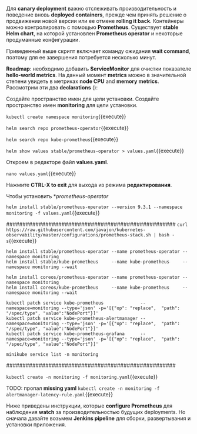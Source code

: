 Для **canary deployment** важно отслеживать производительность и поведение вновь **deployed containers**, прежде чем принять решение о продвижении новой версии или ее отмене **rolling it back**. Контейнеры можно контролировать с помощью **Prometheus**. Существует **stable Helm chart**, на которой установлен **Prometheus operator** и некоторые продуманные конфигурации. 

Приведенный выше скрипт включает команду ожидания **wait command**, поэтому для ее завершения потребуется несколько минут.

**Roadmap**: необходимо добавить **ServiceMonitor** для очистки показателе **hello-world metrics**. На данный момент **metrics** можно в значительной степени увидеть в метриках **node CPU** and **memory metrics**. Рассмотрим эти два **declarations** ():

Создайте пространство имен для цели установки.
Создайте пространство имен **monitoring** для цели установки.

`kubectl create namespace monitoring`{{execute}}

`helm search repo prometheus-operator`{{execute}}

`helm search repo kube-prometheus`{{execute}}

`helm show values stable/prometheus-operator > values.yaml`{{execute}}

Откроем в редакторе файл **values.yaml**.

`nano values.yaml`{{execute}}

Нажмите **CTRL-X to exit** для выхода из режима **редактирования**.

Чтобы установить **prometheus-operator*

`helm install stable/prometheus-operator --version 9.3.1 --namespace monitoring -f values.yaml`{{execute}}

####################################################
`curl https://raw.githubusercontent.com/javajon/kubernetes-observability/master/configurations/prometheus-stack.sh | bash -s`{{execute}}

```
helm install stable/prometheus-operator --name prometheus-operator --namespace monitoring
helm install stable/kube-prometheus     --name kube-prometheus     --namespace monitoring --wait

helm install coreos/prometheus-operator --name prometheus-operator --namespace monitoring
helm install coreos/kube-prometheus     --name kube-prometheus     --namespace monitoring --wait

kubectl patch service kube-prometheus              --namespace=monitoring --type='json' -p='[{"op": "replace",  "path": "/spec/type", "value":"NodePort"}]'
kubectl patch service kube-prometheus-alertmanager --namespace=monitoring --type='json' -p='[{"op": "replace",  "path": "/spec/type", "value":"NodePort"}]'
kubectl patch service kube-prometheus-grafana      --namespace=monitoring --type='json' -p='[{"op": "replace",  "path": "/spec/type", "value":"NodePort"}]'

minikube service list -n monitoring
```
####################################################

`kubectl create -n monitoring -f monitoring.yaml`{{execute}}

TODO: пропал **missing yaml**
`kubectl create -n monitoring -f alertmanager-latency-rule.yaml`{{execute}}

Ниже приведены инструкции, которые **configure Prometheus** для наблюдения **watch** за производительностью будущих deployments. 
Но сначала давайте возьмем **Jenkins pipeline** для сборки, развертывания и установки приложения.
